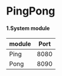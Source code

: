 # PingPong
#### 1.System module

| module      | Port |
| ----------- | ---- |
| Ping        | 8080 |
| Pong        | 8090 |
